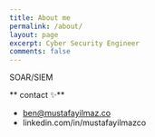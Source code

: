 ```yaml
---
title: About me
permalink: /about/
layout: page
excerpt: Cyber Security Engineer
comments: false
---
```


SOAR/SIEM

** contact ✨**

- ben@mustafayilmaz.co
- linkedin.com/in/mustafayilmazco
